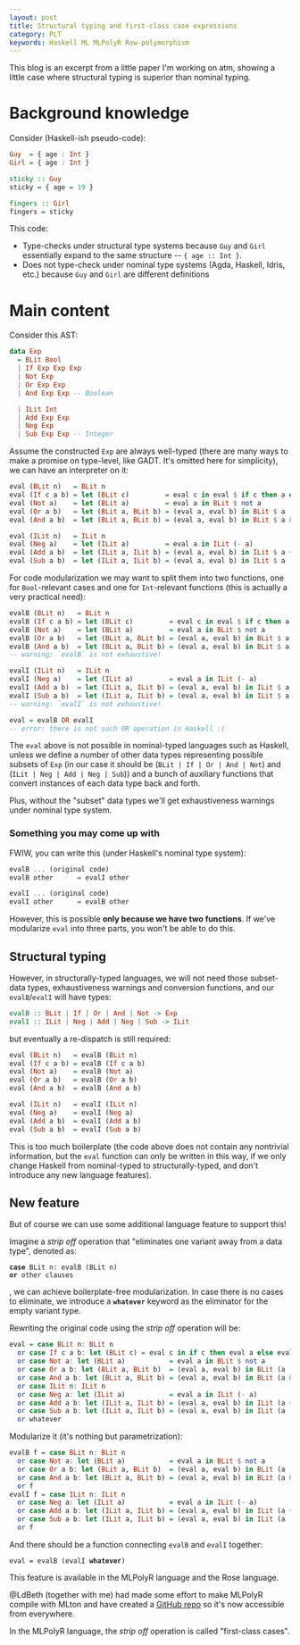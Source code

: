 ```yaml
---
layout: post
title: Structural typing and first-class case expressions
category: PLT
keywords: Haskell ML MLPolyR Row-polymorphism
---
```


This blog is an excerpt from a little paper I'm working on atm,
showing a little case where structural typing is superior than nominal typing.

# Background knowledge

Consider (Haskell-ish pseudo-code):

```haskell
Guy  = { age : Int }
Girl = { age : Int }

sticky :: Guy
sticky = { age = 19 }

fingers :: Girl
fingers = sticky
```

This code:

+ Type-checks under structural type systems
  because `Guy` and `Girl` essentially expand to
  the same structure -- `{ age :: Int }`.
+ Does not type-check under nominal type systems (Agda, Haskell, Idris, etc.)
  because `Guy` and `Girl` are different definitions

# Main content

Consider this AST:

```haskell
data Exp
  = BLit Bool
  | If Exp Exp Exp
  | Not Exp
  | Or Exp Exp
  | And Exp Exp -- Boolean

  | ILit Int
  | Add Exp Exp
  | Neg Exp
  | Sub Exp Exp -- Integer
```

Assume the constructed `Exp` are always well-typed
(there are many ways to make a promise on type-level,
like GADT. It's omitted here for simplicity),
we can have an interpreter on it:

```haskell
eval (BLit n)   = BLit n
eval (If c a b) = let (BLit c)         = eval c in eval $ if c then a else b
eval (Not a)    = let (BLit a)         = eval a in BLit $ not a
eval (Or a b)   = let (BLit a, BLit b) = (eval a, eval b) in BLit $ a || b
eval (And a b)  = let (BLit a, BLit b) = (eval a, eval b) in BLit $ a && b

eval (ILit n)   = ILit n
eval (Neg a)    = let (ILit a)         = eval a in ILit (- a)
eval (Add a b)  = let (ILit a, ILit b) = (eval a, eval b) in ILit $ a + b
eval (Sub a b)  = let (ILit a, ILit b) = (eval a, eval b) in ILit $ a - b
```

For code modularization we may want to split them into two functions,
one for `Bool`-relevant cases and one for `Int`-relevant functions
(this is actually a very practical need):

```haskell
evalB (BLit n)   = BLit n
evalB (If c a b) = let (BLit c)         = eval c in eval $ if c then a else b
evalB (Not a)    = let (BLit a)         = eval a in BLit $ not a
evalB (Or a b)   = let (BLit a, BLit b) = (eval a, eval b) in BLit $ a || b
evalB (And a b)  = let (BLit a, BLit b) = (eval a, eval b) in BLit $ a && b
-- warning: `evalB` is not exhaustive!

evalI (ILit n)   = ILit n
evalI (Neg a)    = let (ILit a)         = eval a in ILit (- a)
evalI (Add a b)  = let (ILit a, ILit b) = (eval a, eval b) in ILit $ a + b
evalI (Sub a b)  = let (ILit a, ILit b) = (eval a, eval b) in ILit $ a - b
-- warning: `evalI` is not exhaustive!

eval = evalB OR evalI
-- error: there is not such OR operation in Haskell :(
```

The `eval` above is not possible in nominal-typed languages such as Haskell, unless we define a
number of other data types representing possible subsets of `Exp` (in our case it should be
(`BLit | If | Or | And | Not`) and (`ILit | Neg | Add | Neg | Sub`))
and a bunch of auxiliary functions that convert instances of
each data type back and forth.

Plus, without the "subset" data types we'll get exhaustiveness warnings under
nominal type system.

### Something you may come up with

FWIW, you can write this (under Haskell's nominal type system):

```haskell
evalB ... (original code)
evalB other      = evalI other

evalI ... (original code)
evalI other      = evalB other
```

However, this is possible **only because we have two functions**.
If we've modularize `eval` into three parts, you won't be able to do this.

## Structural typing

However, in structurally-typed languages, we will not need those
subset-data types, exhaustiveness warnings and conversion functions,
and our `evalB`/`evalI` will have types:

```haskell
evalB :: BLit | If | Or | And | Not -> Exp
evalI :: ILit | Neg | Add | Neg | Sub -> ILit
```

but eventually a re-dispatch is still required:

```haskell
eval (BLit n)   = evalB (BLit n)
eval (If c a b) = evalB (If c a b)
eval (Not a)    = evalB (Not a)
eval (Or a b)   = evalB (Or a b)
eval (And a b)  = evalB (And a b)

eval (ILit n)   = evalI (ILit n)
eval (Neg a)    = evalI (Neg a)
eval (Add a b)  = evalI (Add a b)
eval (Sub a b)  = evalI (Sub a b)
```

This is too much boilerplate (the code above does not contain any nontrivial information,
but the `eval` function can only be written in this way, if we only change Haskell
from nominal-typed to structurally-typed,
and don't introduce any new language features).

## New feature

But of course we can use some additional language feature to support this!

Imagine a _strip off_ operation that "eliminates one variant away from a data type",
denoted as:

<pre>
<code><strong>case</strong> BLit n: evalB (BLit n)
<strong>or</strong> other clauses
</code></pre>

, we can achieve boilerplate-free modularization. In case
there is no cases to eliminate,
we introduce a **`whatever`** keyword as the eliminator for the empty
variant type.

Rewriting the original code using the _strip off_ operation will be:

```haskell
eval = case BLit n: BLit n
  or case If c a b: let (BLit c) = eval c in if c then eval a else eval b
  or case Not a: let (BLit a)           = eval a in BLit $ not a
  or case Or a b: let (BLit a, BLit b)  = (eval a, eval b) in BLit (a || b)
  or case And a b: let (BLit a, BLit b) = (eval a, eval b) in BLit (a && b)
  or case ILit n: ILit n
  or case Neg a: let (ILit a)           = eval a in ILit (- a)
  or case Add a b: let (ILit a, ILit b) = (eval a, eval b) in ILit (a + b)
  or case Sub a b: let (ILit a, ILit b) = (eval a, eval b) in ILit (a - b)
  or whatever
```

Modularize it (it's nothing but parametrization):

```haskell
evalB f = case BLit n: BLit n
  or case Not a: let (BLit a)           = eval a in BLit $ not a
  or case Or a b: let (BLit a, BLit b)  = (eval a, eval b) in BLit (a || b)
  or case And a b: let (BLit a, BLit b) = (eval a, eval b) in BLit (a && b)
  or f
evalI f = case ILit n: ILit n
  or case Neg a: let (ILit a)           = eval a in ILit (- a)
  or case Add a b: let (ILit a, ILit b) = (eval a, eval b) in ILit (a + b)
  or case Sub a b: let (ILit a, ILit b) = (eval a, eval b) in ILit (a - b)
  or f
```

And there should be a function connecting `evalB` and `evalI` together:

<pre>
<code>eval = evalB (evalI <strong>whatever</strong>)
</code></pre>

This feature is available in the MLPolyR language and the Rose language.

@LdBeth (together with me) had made some effort to make MLPolyR compile with MLton
and have created a [GitHub repo](https://github.com/owo-lang/MLPolyR)
so it's now accessible from everywhere.

In the MLPolyR language, the _strip off_ operation is called "first-class cases".
